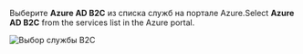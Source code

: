 <span data-ttu-id="cfbfd-101">Выберите **Azure AD B2C** из списка служб на портале Azure.</span><span class="sxs-lookup"><span data-stu-id="cfbfd-101">Select **Azure AD B2C** from the services list in the Azure portal.</span></span>

![Выбор службы B2C](media/active-directory-b2c-find-service-settings/select-b2c-service.png)